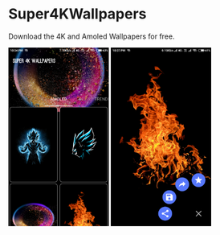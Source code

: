 # Super4KWallpapers

Download the 4K and Amoled Wallpapers for free.


<p float="left">
  <img src="https://github.com/vedraj360/Super4KWallpapers/blob/master/ss2.png" width="200" />
  <img src="https://github.com/vedraj360/Super4KWallpapers/blob/master/ss1.png" width="200" /> 
 </p>
